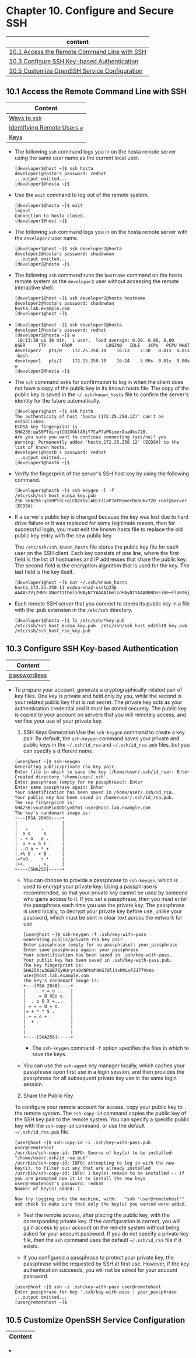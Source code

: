 # Chapter 10. Configure and Secure SSH

| content |
| --- |
| [10.1 Access the Remote Command Line with SSH](#10.1) |
| [10.3 Configure SSH Key-based Authentication](#10.3) |
| [10.5 Customize OpenSSH Service Configuration](#10.5) |


<a name="10.1"></a>
## 10.1 Access the Remote Command Line with SSH

| Content |
| --- |
| [Ways to ```ssh```](#ways) |
| [Identifying Remote Users ```w```](#w) |
| [Keys](#keys) |

<a name="ways"></a>
* The following ```ssh``` command logs you in on the hosta remote server using the same user name as the current local user.
  ```console
  [developer1@host ~]$ ssh hosta
  developer1@hosta's password: redhat
  ...output omitted...
  [developer1@hosta ~]$
  ```
* Use the ```exit``` command to log out of the remote system.
  ```console
  [developer1@hosta ~]$ exit
  logout
  Connection to hosta closed.
  [developer1@host ~]$
  ```
* The following ```ssh``` command logs you in on the hosta remote server with the ```developer2``` user name.
  ```console
  [developer1@host ~]$ ssh developer2@hosta
  developer2@hosta's password: shadowman
  ...output omitted...
  [developer2@hosta ~]$
  ```
* The following ```ssh``` command runs the ```hostname``` command on the hosta remote system as the ```developer2``` user without accessing the remote interactive shell.
  ```console
  [developer1@host ~]$ ssh developer2@hosta hostname
  developer2@hosta's password: shadowman
  hosta.lab.example.com
  [developer1@host ~]$
  ```

<a name="w"></a>
* ```console
  [developer1@host ~]$ ssh developer1@hosta
  developer1@hosta's password: redhat
  [developer1@hosta ~]$ w
   16:13:38 up 36 min,  1 user,  load average: 0.00, 0.00, 0.00
  USER     TTY      FROM             LOGIN@   IDLE   JCPU   PCPU WHAT
  developer2   pts/0    172.25.250.10    16:13    7:30   0.01s  0.01s -bash
  developer1   pts/1    172.25.250.10    16:24    3.00s  0.01s  0.00s w
  [developer2@hosta ~]$
  ```

<a name="keys"></a>
* The ```ssh``` command asks for confirmation to log in when the client does not have a copy of the public key in its known hosts file. The copy of the public key is saved in the ```~/.ssh/known_hosts``` file to confirm the server's identity for the future automatically.
  ```console
  [developer1@host ~]$ ssh hostb
  The authenticity of host 'hosta (172.25.250.12)' can't be established.
  ECDSA key fingerprint is SHA256:qaS0PToLrqlCO2XGklA0iY7CaP7aPKimerDoaUkv720.
  Are you sure you want to continue connecting (yes/no)? yes
  Warning: Permanently added 'hostb,172.25.250.12' (ECDSA) to the list of known hosts.
  developer1@hostb's password: redhat
  ...output omitted...
  [developer1@hostb ~]$
  ```
  
* Verify the fingerprint of the server's SSH host key by using the following command.
  ```console
  [developer1@hostb ~]$ ssh-keygen -l -f /etc/ssh/ssh_host_ecdsa_key.pub
  256 SHA256:qaS0PToLrqlCO2XGklA0iY7CaP7aPKimerDoaUkv720 root@server (ECDSA)
  ```

* If a server's public key is changed because the key was lost due to hard drive failure or it was replaced for some legitimate reason, then for successful login, you must edit the known hosts file to replace the old public key entry with the new public key.
  
  The ```/etc/ssh/ssh_known_hosts``` file stores the public key file for each user on the SSH client. Each key consists of one line, where the first field is the list of hostnames and IP addresses that share the public key. The second field is the encryption algorithm that is used for the key. The last field is the key itself.
  ```console
  [developer1@host ~]$ cat ~/.ssh/known_hosts
  hosta,172.25.250.11 ecdsa-sha2-nistp256 AAAAE2VjZHNhLXNoYTItbmlzdHAyNTYAAAAIbmlzdHAyNTYAAABBBOsEi0e+FlaNT6jul8Ag5Nj+RViZl0yE2w6iYUr+1fPtOIF0EaOgFZ1LXM37VFTxdgFxHS3D5WhnIfb+68zf8+w=
  ```

* Each remote SSH server that you connect to stores its public key in a file with the .pub extension in the ```/etc/ssh``` directory.
  ```console
  [developer1@hosta ~]$ ls /etc/ssh/*key.pub
  /etc/ssh/ssh_host_ecdsa_key.pub  /etc/ssh/ssh_host_ed25519_key.pub  /etc/ssh/ssh_host_rsa_key.pub
  ```


<a name="10.3"></a>
## 10.3 Configure SSH Key-based Authentication

| Content |
| --- |
| [passwordless](#passwordless) |

<a name="passwordless"></a>
* To prepare your account, generate a cryptographically-related pair of key files. One key is private and held only by you, while the second is your related public key that is not secret. The private key acts as your authentication credential and it must be stored securely. The public key is copied to your account on servers that you will remotely access, and verifies your use of your private key.
  
  1. SSH Keys Generation
    Use the ```ssh-keygen``` command to create a key pair. By default, the ```ssh-keygen``` command saves your private and public keys in the ```~/.ssh/id_rsa``` and ```~/.ssh/id_rsa.pub``` files, but you can specify a different name.
    ```console
    [user@host ~]$ ssh-keygen
    Generating public/private rsa key pair.
    Enter file in which to save the key (/home/user/.ssh/id_rsa): Enter
    Created directory '/home/user/.ssh'.
    Enter passphrase (empty for no passphrase): Enter
    Enter same passphrase again: Enter
    Your identification has been saved in /home/user/.ssh/id_rsa.
    Your public key has been saved in /home/user/.ssh/id_rsa.pub.
    The key fingerprint is:
    SHA256:vxutUNPio3QDCyvkYm1 user@host.lab.example.com
    The key's randomart image is:
    +---[RSA 2048]----+
    |                 |
    |   .     .       |
    |  o o     o      |
    | . = o   o .     |
    |  o + = S E .    |
    | ..O o + * +     |
    |.+% O . + B .    |
    |=*oO . . + *     |
    |++.     . +.     |
    +----[SHA256]-----+
    ```
    * You can choose to provide a passphrase to ```ssh-keygen```, which is used to encrypt your private key. Using a passphrase is recommended, so that your private key cannot be used by someone who gains access to it. If you set a passphrase, then you must enter the passphrase each time you use the private key. The passphrase is used locally, to decrypt your private key before use, unlike your password, which must be sent in clear text across the network for use.
      ```console
      [user@host ~]$ ssh-keygen -f .ssh/key-with-pass
      Generating public/private rsa key pair.
      Enter passphrase (empty for no passphrase): your_passphrase
      Enter same passphrase again: your_passphrase
      Your identification has been saved in .ssh/key-with-pass.
      Your public key has been saved in .ssh/key-with-pass.pub.
      The key fingerprint is:
      SHA256:w3GGB7EyHUry4aOcNPKmhNKS7dl1YsMVLvFZJ77VxAo user@host.lab.example.com
      The key's randomart image is:
      +---[RSA 2048]----+
      |    . + =.o ...  |
      |     = B XEo o.  |
      |  . o O X =....  |
      | = = = B = o.    |
      |= + * * S .      |
      |.+ = o + .       |
      |  + .            |
      |                 |
      |                 |
      +----[SHA256]-----+
      ```
      * The ```ssh-keygen``` command ```-f``` option specifies the files in which to save the keys. 
    
    * You can use the ```ssh-agent``` key manager locally, which caches your passphrase upon first use in a login session, and then provides the passphrase for all subsequent private key use in the same login session.
    
  2. Share the Public Key
    
    To configure your remote account for access, copy your public key to the remote system. The ```ssh-copy-id``` command copies the public key of the SSH key pair to the remote system. You can specify a specific public key with the ```ssh-copy-id``` command, or use the default ```~/.ssh/id_rsa.pub``` file.
    ```console
    [user@host ~]$ ssh-copy-id -i .ssh/key-with-pass.pub user@remotehost
    /usr/bin/ssh-copy-id: INFO: Source of key(s) to be installed: "/home/user/.ssh/id_rsa.pub"
    /usr/bin/ssh-copy-id: INFO: attempting to log in with the new key(s), to filter out any that are already installed
    /usr/bin/ssh-copy-id: INFO: 1 key(s) remain to be installed -- if you are prompted now it is to install the new keys
    user@remotehost's password: redhat
    Number of key(s) added: 1

    Now try logging into the machine, with:   "ssh 'user@remotehost'"
    and check to make sure that only the key(s) you wanted were added.
    ```
    * Test the remote access, after placing the public key, with the corresponding private key. If the configuration is correct, you will gain access to your account on the remote system without being asked for your account password. If you do not specify a private key file, then the ```ssh``` command uses the default ```~/.ssh/id_rsa``` file if it exists.
    
    * If you configured a passphrase to protect your private key, the passphrase will be requested by SSH at first use. However, if the key authentication succeeds, you will not be asked for your account password.
    ```console
    [user@host ~]$ ssh -i .ssh/key-with-pass user@remotehost
    Enter passphrase for key '.ssh/key-with-pass': your_passphrase
    ...output omitted...
    [user@remotehost ~]$
    ```
    
    

<a name="10.5"></a>
## 10.5 Customize OpenSSH Service Configuration

| Content |
| --- |

* 


